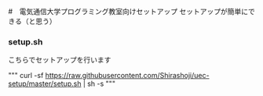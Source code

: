 #　電気通信大学プログラミング教室向けセットアップ
セットアップが簡単にできる（と思う）

### setup.sh
こちらでセットアップを行います

"""
curl -sf https://raw.githubusercontent.com/Shirashoji/uec-setup/master/setup.sh | sh -s
"""
